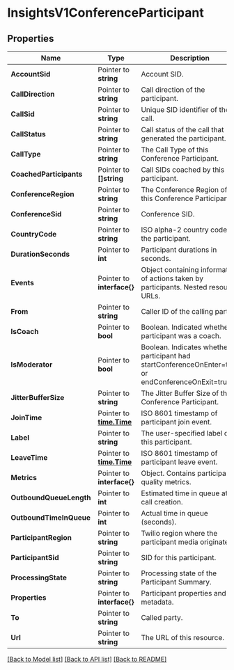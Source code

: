 # InsightsV1ConferenceParticipant

## Properties

Name | Type | Description | Notes
------------ | ------------- | ------------- | -------------
**AccountSid** | Pointer to **string** | Account SID. |
**CallDirection** | Pointer to **string** | Call direction of the participant. |
**CallSid** | Pointer to **string** | Unique SID identifier of the call. |
**CallStatus** | Pointer to **string** | Call status of the call that generated the participant. |
**CallType** | Pointer to **string** | The Call Type of this Conference Participant. |
**CoachedParticipants** | Pointer to **[]string** | Call SIDs coached by this participant. |
**ConferenceRegion** | Pointer to **string** | The Conference Region of this Conference Participant. |
**ConferenceSid** | Pointer to **string** | Conference SID. |
**CountryCode** | Pointer to **string** | ISO alpha-2 country code of the participant. |
**DurationSeconds** | Pointer to **int** | Participant durations in seconds. |
**Events** | Pointer to **interface{}** | Object containing information of actions taken by participants. Nested resource URLs. |
**From** | Pointer to **string** | Caller ID of the calling party. |
**IsCoach** | Pointer to **bool** | Boolean. Indicated whether participant was a coach. |
**IsModerator** | Pointer to **bool** | Boolean. Indicates whether participant had startConferenceOnEnter=true or endConferenceOnExit=true. |
**JitterBufferSize** | Pointer to **string** | The Jitter Buffer Size of this Conference Participant. |
**JoinTime** | Pointer to [**time.Time**](time.Time.md) | ISO 8601 timestamp of participant join event. |
**Label** | Pointer to **string** | The user-specified label of this participant. |
**LeaveTime** | Pointer to [**time.Time**](time.Time.md) | ISO 8601 timestamp of participant leave event. |
**Metrics** | Pointer to **interface{}** | Object. Contains participant quality metrics. |
**OutboundQueueLength** | Pointer to **int** | Estimated time in queue at call creation. |
**OutboundTimeInQueue** | Pointer to **int** | Actual time in queue (seconds). |
**ParticipantRegion** | Pointer to **string** | Twilio region where the participant media originates. |
**ParticipantSid** | Pointer to **string** | SID for this participant. |
**ProcessingState** | Pointer to **string** | Processing state of the Participant Summary. |
**Properties** | Pointer to **interface{}** | Participant properties and metadata. |
**To** | Pointer to **string** | Called party. |
**Url** | Pointer to **string** | The URL of this resource. |

[[Back to Model list]](../README.md#documentation-for-models) [[Back to API list]](../README.md#documentation-for-api-endpoints) [[Back to README]](../README.md)


